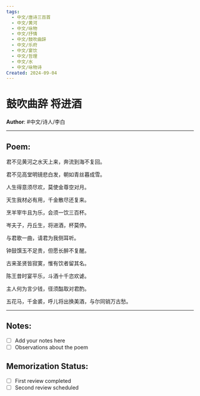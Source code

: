```yaml
---
tags:
  - 中文/唐诗三百首
  - 中文/黄河
  - 中文/咏物
  - 中文/抒情
  - 中文/鼓吹曲辞
  - 中文/乐府
  - 中文/宴饮
  - 中文/哲理
  - 中文/水
  - 中文/咏物诗
Created: 2024-09-04
---
```


# 鼓吹曲辞 将进酒

**Author**: #中文/诗人/李白

---

## Poem:

君不见黄河之水天上来，奔流到海不复回。

君不见高堂明镜悲白发，朝如青丝暮成雪。

人生得意须尽欢，莫使金尊空对月。

天生我材必有用，千金散尽还复来。

烹羊宰牛且为乐，会须一饮三百杯。

岑夫子，丹丘生，将进酒，杯莫停。

与君歌一曲，请君为我侧耳听。

钟鼓馔玉不足贵，但愿长醉不复醒。

古来圣贤皆寂寞，惟有饮者留其名。

陈王昔时宴平乐，斗酒十千恣欢谑。

主人何为言少钱，径须酤取对君酌。

五花马，千金裘，呼儿将出换美酒，与尔同销万古愁。

---

## Notes:

- [ ] Add your notes here
- [ ] Observations about the poem

## Memorization Status:

- [ ] First review completed
- [ ] Second review scheduled
